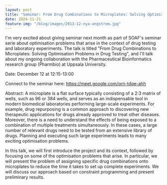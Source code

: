 ```yaml
---
layout: post
title: "Seminar: From Drug Combinations to Microplates: Solving Optimisation Problems in Drug Testing"
date: 2024-11-21
feature-img: "/blog/images/2013-12-nya-angstrom.jpg"
---
```


I'm very excited about giving seminar next month as part of SOAF's seminar serie about optimisation problems that arise in the context of drug testing and laboratory experiments.  The talk is titled "From Drug Combinations to Microplates: Solving Optimisation Problems in Drug Testing", and I'll talk about my ongoing collaboration with the Pharmaceutical Bioinformatics research group (Pharmbio) at Uppsala University.

Date: December 12 at 12:15-13:00

Connect to the seminar here: https://meet.google.com/orn-tdqe-ahh

Abstract: 
A microplate is a flat surface typically consisting of a 2:3 matrix of wells, such as 96 or 384 wells, and serves as an indispensable tool in modern biomedical laboratories performing large-scale experiments. For example, drug repurposing is a common approach to discovering new therapeutic applications for drugs already approved to treat other diseases. Moreover, there is a need to understand the effects of being exposed to a combination of multiple treatments simultaneously. In these cases, a large number of relevant drugs need to be tested from an extensive library of drugs. Planning and executing such large experiments leads to many exciting optimisation problems.

In this talk, we will first introduce the project and its context, followed by focusing on some of the optimisation problems that arise. In particular, we will present the problem of assigning specific drug combinations onto microplates to reduce the time it takes to set up complete experiments. We will discuss our approach based on constraint programming and present preliminary results.
